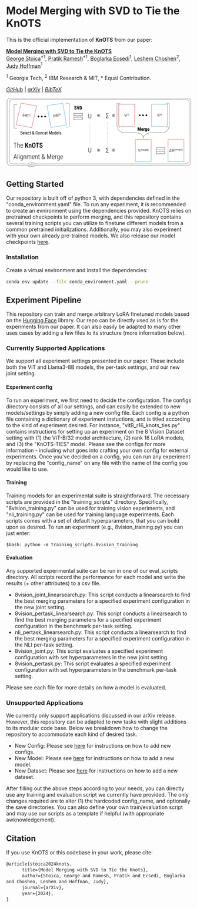 # Model Merging with SVD to Tie the KnOTS

This is the official implementation of **KnOTS** from our paper:

**[Model Merging with SVD to Tie the KnOTS](https://arxiv.org/abs/2410.19735)**  
[George Stoica](https://gstoica27.github.io/)$^{*1}$, 
[Pratik Ramesh](https://www.linkedin.com/in/pratik-ramesh-234471114/)$^{*1}$,
[Boglarka Ecsedi](https://www.linkedin.com/in/boglarka-ecsedi/)$^{1}$,
[Leshem Choshen](https://ktilana.wixsite.com/leshem-choshen)$^2$,
[Judy Hoffman](https://faculty.cc.gatech.edu/~judy/)$^1$

$^1$ Georgia Tech, $^2$ IBM Research \& MIT, \* Equal Contribution.

_[GitHub](https://github.com/gstoica27/KnOTS)_ | _[arXiv](https://arxiv.org/abs/2410.19735)_ | _[BibTeX](#citation)_

![KnOTS Concept Figure](figures/concept.png)


## Getting Started
Our repository is built off of python 3, with dependencies defined in the "conda_environment.yaml" file. 
To run any experiment, it is recommended to create an evnironment using the dependencies provided. 
KnOTS relies on pretrained checkpoints to perform merging, and this repository contains several training scripts you can utilize to finetune different models from a common pretrained initializations. 
Additionally, you may also experiment with your own already pre-trained models. 
We also release our model checkpoints [here](https://gtvault-my.sharepoint.com/:f:/g/personal/pramesh39_gatech_edu/ElwcOO7eMGJKmm9QQKchbzIBkSqtLZyydSJCiER1W8T1Aw?e=nZeFun).

### Installation
Create a virtual environment and install the dependencies:
```bash
conda env update --file conda_environment.yaml --prune
```

## Experiment Pipeline
This repository can train and merge arbitrary LoRA finetuned models based on the [Hugging Face](https://huggingface.co/) library. 
Our repo can be directly used as is for the experiments from our paper.
It can also easily be adapted to many other uses cases by adding a few files to its structure (more information below).

### Currently Supported Applications
We support all experiment settings presented in our paper. 
These include both the ViT and Llama3-8B models, the per-task settings, and our new joint setting.

#### Experiment config
To run an experiment, we first need to decide the configuration. 
The configs directory consists of all our settings, and can easily be extended to new models/settings by simply adding a new config file.
Each config is a python file containing a dictionary of experiment instuctions, and is titled according to the kind of experiment desired.
For instance, "vitB_r16_knots_ties.py" contains instructions for setting up an experiment on the 8 Vision Dataset setting with (1) the ViT-B/32 model architecture, (2) rank 16 LoRA models, and (3) the "KnOTS-TIES" model. 
Please see the configs for more information - including what goes into crafting your own config for external experiments. 
Once you've decided on a config, you can run any experiment by replacing the "config_name" on any file with the name of the config you would like to use.

#### Training
Training models for an experimental suite is straightforward. 
The necessary scripts are provided in the "training_scripts" directory.
Specifically, "8vision_training.py" can be used for training vision experiments, and "nli_training.py" can be used for training language experiments. 
Each scripts comes with a set of default hyperparameters, that you can build upon as desired.
To run an experiment (e.g., 8vision_training.py) you can just enter:
```
$bash: python -m training_scripts.8vision_training
```

#### Evaluation
Any supported experimental suite can be run in one of our eval_scripts directory. 
All scripts record the performance for each model and write the results (+ other attributes) to a csv file.
- 8vision_joint_linearsearch.py: This script conducts a linearsearch to find the best merging parameters for a specified experiment configuration in the new joint setting.
- 8vision_pertask_linearsearch.py: This script conducts a linearsearch to find the best merging parameters for a specified experiment configuration in the benchmark per-task setting.
- nli_pertask_linearsearch.py: This script conducts a linearsearch to find the best merging parameters for a specified experiment configuration in the NLI per-task setting.
- 8vision_joint.py: This script evaluates a specified experiment configuration with set hyperparameters in the new joint setting.
- 8vision_pertask.py: This script evaluates a specified experiment configuration with set hyperparameters in the benchmark per-task setting.

Please see each file for more details on how a model is evaluated. 


### Unsupported Applications
We currently only support applications discussed in our arXiv release. However, this repository can be adapted to new tasks with slight additions to its modular code base. 
Below we breakdown how to change the repository to accommodate each kind of desired task. 

- New Config: Please see [here](https://github.com/gstoica27/KnOTS/blob/main/configs/README.md) for instructions on how to add new configs.
- New Model: Please see [here](https://github.com/gstoica27/KnOTS/blob/main/models/README.md) for instructions on how to add a new model.
- New Dataset: Please see [here](https://github.com/gstoica27/KnOTS/blob/main/dataset/README.md) for instructions on how to add a new dataset.

After filling out the above steps according to your needs, you can directly use any training and evaluation script we currently have provided. 
The only changes required are to alter (1) the hardcoded config_name, and optionally the save directories. 
You can also define your own train/evaluation script and may use our scripts as a template if helpful (with appropriate awknowledgement). 


## Citation

If you use KnOTS or this codebase in your work, please cite: 
```
@article{stoica2024knots,
      title={Model Merging with SVD to Tie the Knots}, 
      author={Stoica, George and Ramesh, Pratik and Ecsedi, Boglarka and Choshen, Leshem and Hoffman, Judy},
      journal={arXiv},
      year={2024},
}
```
